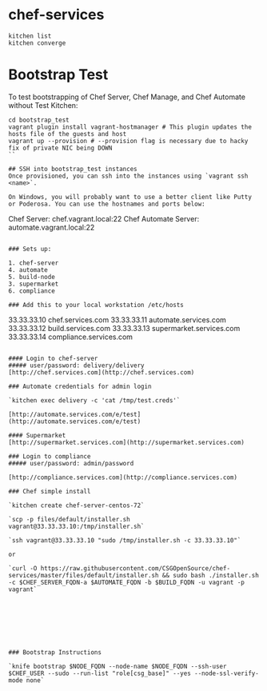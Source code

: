 # chef-services
```
kitchen list
kitchen converge
```

# Bootstrap Test
To test bootstrapping of Chef Server, Chef Manage, and Chef Automate without Test Kitchen:

```shell
cd bootstrap_test
vagrant plugin install vagrant-hostmanager # This plugin updates the hosts file of the guests and host
vagrant up --provision # --provision flag is necessary due to hacky fix of private NIC being DOWN
``

## SSH into bootstrap_test instances
Once provisioned, you can ssh into the instances using `vagrant ssh <name>`.

On Windows, you will probably want to use a better client like Putty or Poderosa. You can use the hostnames and ports below:
```
Chef Server: chef.vagrant.local:22
Chef Automate Server: automate.vagrant.local:22
```

### Sets up:

1. chef-server
4. automate
5. build-node
3. supermarket
6. compliance

### Add this to your local workstation /etc/hosts

```
33.33.33.10 chef.services.com
33.33.33.11 automate.services.com
33.33.33.12 build.services.com
33.33.33.13 supermarket.services.com
33.33.33.14 compliance.services.com
```

#### Login to chef-server  
##### user/password: delivery/delivery
[http://chef.services.com](http://chef.services.com)

### Automate credentials for admin login

`kitchen exec delivery -c 'cat /tmp/test.creds'`

[http://automate.services.com/e/test](http://automate.services.com/e/test)

#### Supermarket
[http://supermarket.services.com](http://supermarket.services.com)

### Login to compliance
##### user/password: admin/password

[http://compliance.services.com](http://compliance.services.com)

### Chef simple install

`kitchen create chef-server-centos-72`

`scp -p files/default/installer.sh vagrant@33.33.33.10:/tmp/installer.sh`

`ssh vagrant@33.33.33.10 "sudo /tmp/installer.sh -c 33.33.33.10"`

or

`curl -O https://raw.githubusercontent.com/CSGOpenSource/chef-services/master/files/default/installer.sh && sudo bash ./installer.sh -c $CHEF_SERVER_FQDN-a $AUTOMATE_FQDN -b $BUILD_FQDN -u vagrant -p vagrant`








### Bootstrap Instructions

`knife bootstrap $NODE_FQDN --node-name $NODE_FQDN --ssh-user $CHEF_USER --sudo --run-list "role[csg_base]" --yes --node-ssl-verify-mode none`